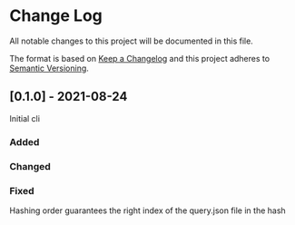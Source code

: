 # Change Log
All notable changes to this project will be documented in this file.

The format is based on [Keep a Changelog](http://keepachangelog.com/)
and this project adheres to [Semantic Versioning](http://semver.org/).

## [0.1.0] - 2021-08-24

Initial cli

### Added

### Changed

### Fixed
Hashing order guarantees the right index of the query.json file in the hash
